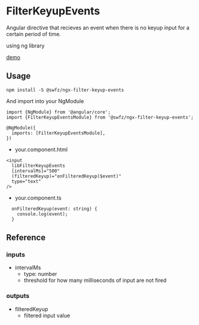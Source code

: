# FilterKeyupEvents

Angular directive that recieves an event when there is no keyup input for a certain period of time.

using ng library

[demo](https://swfz.github.io/ngx-libraries/filter-keyup-events)

## Usage

```
npm install -S @swfz/ngx-filter-keyup-events
```

And import into your NgModule


```
import {NgModule} from '@angular/core';
import {FilterKeyupEventsModule} from '@swfz/ngx-filter-keyup-events';

@NgModule({
  imports: [FilterKeyupEventsModule],
})
```

- your.component.html

```
<input
  libFilterKeyupEvents
  [intervalMs]="500"
  (filteredKeyup)="onFilteredKeyup($event)"
  type="text"
/>
```

- your.component.ts

```
  onFilteredKeyup(event: string) {
    console.log(event);
  }
```


## Reference

### inputs
- intervalMs
    - type: number
    - threshold for how many milliseconds of input are not fired


### outputs
- filteredKeyup
    - filtered input value


